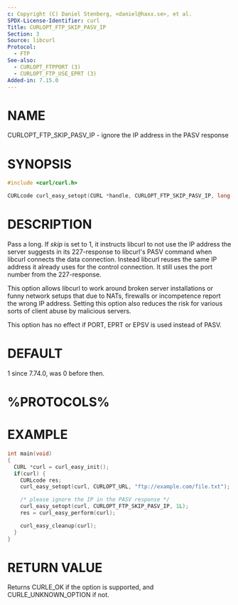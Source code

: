 ```yaml
---
c: Copyright (C) Daniel Stenberg, <daniel@haxx.se>, et al.
SPDX-License-Identifier: curl
Title: CURLOPT_FTP_SKIP_PASV_IP
Section: 3
Source: libcurl
Protocol:
  - FTP
See-also:
  - CURLOPT_FTPPORT (3)
  - CURLOPT_FTP_USE_EPRT (3)
Added-in: 7.15.0
---
```


# NAME

CURLOPT_FTP_SKIP_PASV_IP - ignore the IP address in the PASV response

# SYNOPSIS

~~~c
#include <curl/curl.h>

CURLcode curl_easy_setopt(CURL *handle, CURLOPT_FTP_SKIP_PASV_IP, long skip);
~~~

# DESCRIPTION

Pass a long. If *skip* is set to 1, it instructs libcurl to not use the IP
address the server suggests in its 227-response to libcurl's PASV command when
libcurl connects the data connection. Instead libcurl reuses the same IP
address it already uses for the control connection. It still uses the port
number from the 227-response.

This option allows libcurl to work around broken server installations or funny
network setups that due to NATs, firewalls or incompetence report the wrong IP
address. Setting this option also reduces the risk for various sorts of client
abuse by malicious servers.

This option has no effect if PORT, EPRT or EPSV is used instead of PASV.

# DEFAULT

1 since 7.74.0, was 0 before then.

# %PROTOCOLS%

# EXAMPLE

~~~c
int main(void)
{
  CURL *curl = curl_easy_init();
  if(curl) {
    CURLcode res;
    curl_easy_setopt(curl, CURLOPT_URL, "ftp://example.com/file.txt");

    /* please ignore the IP in the PASV response */
    curl_easy_setopt(curl, CURLOPT_FTP_SKIP_PASV_IP, 1L);
    res = curl_easy_perform(curl);

    curl_easy_cleanup(curl);
  }
}
~~~

# RETURN VALUE

Returns CURLE_OK if the option is supported, and CURLE_UNKNOWN_OPTION if not.
